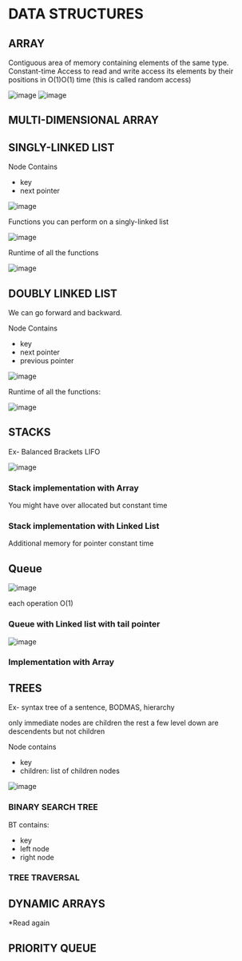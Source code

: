 # DATA STRUCTURES

## ARRAY

Contiguous area of memory containing elements of the same type. 
Constant-time Access to read and write
access its elements by their positions in O(1)O(1) time (this is called random access)


![image](https://user-images.githubusercontent.com/47843009/117512756-3d969f00-af5e-11eb-96e7-465a28532ef7.png)
![image](https://user-images.githubusercontent.com/47843009/117522531-fde1ae80-af81-11eb-9168-58597a4cc5fb.png)

## MULTI-DIMENSIONAL ARRAY

## SINGLY-LINKED LIST

Node Contains
- key
- next pointer

![image](https://user-images.githubusercontent.com/47843009/117522632-87917c00-af82-11eb-85e5-45e19ebe081b.png)

Functions you can perform on a singly-linked list

![image](https://user-images.githubusercontent.com/47843009/117522754-2027fc00-af83-11eb-9633-903e65e1cd99.png)

Runtime of all the functions

![image](https://user-images.githubusercontent.com/47843009/117522941-16eb5f00-af84-11eb-8b81-cd95fdffde76.png)

## DOUBLY LINKED LIST

We can go forward and backward.

Node Contains
- key
- next pointer
- previous pointer

![image](https://user-images.githubusercontent.com/47843009/117523252-d391f000-af85-11eb-9f8f-089a21dc8cb0.png)

Runtime of all the functions:

![image](https://user-images.githubusercontent.com/47843009/117523287-06d47f00-af86-11eb-869b-7439cd34e217.png)

## STACKS

Ex- Balanced Brackets
LIFO

![image](https://user-images.githubusercontent.com/47843009/117546863-9fa4e200-affa-11eb-8037-3a754b73c010.png)


### Stack implementation with Array

You might have over allocated
but constant time

### Stack implementation with Linked List

Additional memory for pointer
constant time

## Queue

![image](https://user-images.githubusercontent.com/47843009/117546938-f14d6c80-affa-11eb-9571-f467b932808a.png)

each operation O(1)

### Queue with Linked list with tail pointer

![image](https://user-images.githubusercontent.com/47843009/117547011-45f0e780-affb-11eb-9904-d253932dc977.png)


### Implementation with Array


## TREES

Ex- syntax tree of a sentence, BODMAS, hierarchy

only immediate nodes are children the rest a few level down are descendents but not children

Node contains
- key
- children: list of children nodes


![image](https://user-images.githubusercontent.com/47843009/117547371-44c0ba00-affd-11eb-8926-f08cc7a295f7.png)


### BINARY SEARCH TREE

BT contains:
- key
- left node
- right node

### TREE TRAVERSAL

## DYNAMIC ARRAYS

*Read again

## PRIORITY QUEUE



